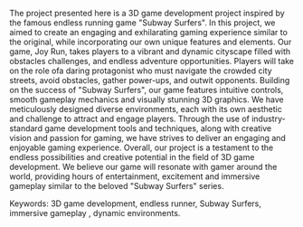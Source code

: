 The project presented here is a 3D game development project inspired by the famous
endless running game "Subway Surfers".
In this project, we aimed to create an engaging and exhilarating gaming experience
similar to the original, while incorporating our own unique features and elements.
Our game, Joy Run, takes players to a vibrant and dynamic cityscape filled with obstacles
challenges, and endless adventure opportunities.
Players will take on the role ofa daring protagonist who must navigate the crowded city
streets, avoid obstacles, gather power-ups, and outwit opponents.
Building on the success of "Subway Surfers", our game features intuitive controls, smooth
gameplay mechanics and visually stunning 3D graphics.
We have meticulously designed diverse environments, each with its own aesthetic and
challenge to attract and engage players.
Through the use of industry-standard game development tools and techniques, along
with creative vision and passion for gaming, we have strives to deliver an engaging and
enjoyable gaming experience.
Overall, our project is a testament to the endless possibilities and creative potential in the
field of 3D game development.
We believe our game will resonate with gamer around the world, providing hours of
entertainment, excitement and immersive gameplay similar to the beloved
"Subway Surfers" series.

Keywords: 3D game development, endless runner, Subway Surfers, immersive
gameplay , dynamic environments.
